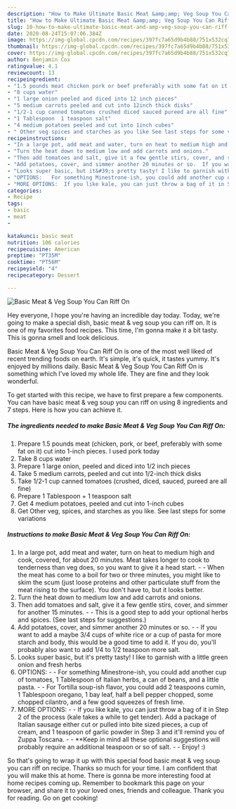 ```yaml
---
description: "How to Make Ultimate Basic Meat &amp;amp; Veg Soup You Can Riff On"
title: "How to Make Ultimate Basic Meat &amp;amp; Veg Soup You Can Riff On"
slug: 10-how-to-make-ultimate-basic-meat-and-amp-veg-soup-you-can-riff-on
date: 2020-08-24T15:07:06.384Z
image: https://img-global.cpcdn.com/recipes/397fc7a65d9b4b88/751x532cq70/basic-meat-veg-soup-you-can-riff-on-recipe-main-photo.jpg
thumbnail: https://img-global.cpcdn.com/recipes/397fc7a65d9b4b88/751x532cq70/basic-meat-veg-soup-you-can-riff-on-recipe-main-photo.jpg
cover: https://img-global.cpcdn.com/recipes/397fc7a65d9b4b88/751x532cq70/basic-meat-veg-soup-you-can-riff-on-recipe-main-photo.jpg
author: Benjamin Cox
ratingvalue: 4.1
reviewcount: 13
recipeingredient:
- "1.5 pounds meat chicken pork or beef preferably with some fat on it cut into 1inch pieces I used pork today"
- "8 cups water"
- "1 large onion peeled and diced into 12 inch pieces"
- "5 medium carrots peeled and cut into 12inch thick disks"
- "1/2-1 cup canned tomatoes crushed diced sauced pureed are all fine"
- "1 Tablespoon  1 teaspoon salt"
- "4 medium potatoes peeled and cut into 1inch cubes"
- " Other veg spices and starches as you like See last steps for some variations"
recipeinstructions:
- "In a large pot, add meat and water, turn on heat to medium high and cook, covered, for about 20 minutes. Meat takes longer to cook to tenderness than veg does, so you want to give it a head start.   When the meat has come to a boil for two or three minutes, you might like to skim the scum (just loose proteins and other particulate stuff from the meat rising to the surface). You don&#39;t have to, but it looks better."
- "Turn the heat down to medium low and add carrots and onions."
- "Then add tomatoes and salt, give it a few gentle stirs, cover, and simmer for another 15 minutes.  This is a good step to add your optional herbs and spices. (See last steps for suggestions.)"
- "Add potatoes, cover, and simmer another 20 minutes or so.  If you want to add a maybe 3/4 cups of white rice or a cup of pasta for more starch and body, this would be a good time to add it. If you do, you&#39;ll probably also want to add 1/4 to 1/2 teaspoon more salt."
- "Looks super basic, but it&#39;s pretty tasty! I like to garnish with a little green onion and fresh herbs"
- "OPTIONS:   For something Minestrone-ish, you could add another cup of tomatoes, 1 Tablespoon of Italian herbs, a can of beans, and a little pasta.  For Tortilla soup-ish flavor, you could add 2 teaspoons cumin, 1 Tablespoon oregano, 1 bay leaf, half a bell pepper chopped, some chopped cilantro, and a few good squeezes of fresh lime."
- "MORE OPTIONS:  If you like kale, you can just throw a bag of it in Step 2 of the process (kale takes a while to get tender). Add a package of Italian sausage either cut or pulled into bite sized pieces, a cup of cream, and 1 teaspoon of garlic powder in Step 3 and it&#39;ll remind you of Zuppa Toscana.  **Keep in mind all these optional suggestions will probably require an additional teaspoon or so of salt.  Enjoy! :)"
categories:
- Recipe
tags:
- basic
- meat
- 

katakunci: basic meat  
nutrition: 106 calories
recipecuisine: American
preptime: "PT35M"
cooktime: "PT56M"
recipeyield: "4"
recipecategory: Dessert

---
```



![Basic Meat &amp; Veg Soup You Can Riff On](https://img-global.cpcdn.com/recipes/397fc7a65d9b4b88/751x532cq70/basic-meat-veg-soup-you-can-riff-on-recipe-main-photo.jpg)

Hey everyone, I hope you're having an incredible day today. Today, we're going to make a special dish, basic meat &amp; veg soup you can riff on. It is one of my favorites food recipes. This time, I'm gonna make it a bit tasty. This is gonna smell and look delicious.



Basic Meat &amp; Veg Soup You Can Riff On is one of the most well liked of recent trending foods on earth. It's simple, it's quick, it tastes yummy. It's enjoyed by millions daily. Basic Meat &amp; Veg Soup You Can Riff On is something which I've loved my whole life. They are fine and they look wonderful.


To get started with this recipe, we have to first prepare a few components. You can have basic meat &amp; veg soup you can riff on using 8 ingredients and 7 steps. Here is how you can achieve it.

<!--inarticleads1-->

##### The ingredients needed to make Basic Meat &amp; Veg Soup You Can Riff On:

1. Prepare 1.5 pounds meat (chicken, pork, or beef, preferably with some fat on it) cut into 1-inch pieces. I used pork today
1. Take 8 cups water
1. Prepare 1 large onion, peeled and diced into 1/2 inch pieces
1. Take 5 medium carrots, peeled and cut into 1/2-inch thick disks
1. Take 1/2-1 cup canned tomatoes (crushed, diced, sauced, pureed are all fine)
1. Prepare 1 Tablespoon + 1 teaspoon salt
1. Get 4 medium potatoes, peeled and cut into 1-inch cubes
1. Get  Other veg, spices, and starches as you like. See last steps for some variations




<!--inarticleads2-->

##### Instructions to make Basic Meat &amp; Veg Soup You Can Riff On:

1. In a large pot, add meat and water, turn on heat to medium high and cook, covered, for about 20 minutes. Meat takes longer to cook to tenderness than veg does, so you want to give it a head start.  -  - When the meat has come to a boil for two or three minutes, you might like to skim the scum (just loose proteins and other particulate stuff from the meat rising to the surface). You don&#39;t have to, but it looks better.
1. Turn the heat down to medium low and add carrots and onions.
1. Then add tomatoes and salt, give it a few gentle stirs, cover, and simmer for another 15 minutes. -  - This is a good step to add your optional herbs and spices. (See last steps for suggestions.)
1. Add potatoes, cover, and simmer another 20 minutes or so. -  - If you want to add a maybe 3/4 cups of white rice or a cup of pasta for more starch and body, this would be a good time to add it. If you do, you&#39;ll probably also want to add 1/4 to 1/2 teaspoon more salt.
1. Looks super basic, but it&#39;s pretty tasty! I like to garnish with a little green onion and fresh herbs
1. OPTIONS:  -  - For something Minestrone-ish, you could add another cup of tomatoes, 1 Tablespoon of Italian herbs, a can of beans, and a little pasta. -  - For Tortilla soup-ish flavor, you could add 2 teaspoons cumin, 1 Tablespoon oregano, 1 bay leaf, half a bell pepper chopped, some chopped cilantro, and a few good squeezes of fresh lime.
1. MORE OPTIONS: -  - If you like kale, you can just throw a bag of it in Step 2 of the process (kale takes a while to get tender). Add a package of Italian sausage either cut or pulled into bite sized pieces, a cup of cream, and 1 teaspoon of garlic powder in Step 3 and it&#39;ll remind you of Zuppa Toscana. -  - **Keep in mind all these optional suggestions will probably require an additional teaspoon or so of salt. -  - Enjoy! :)




So that's going to wrap it up with this special food basic meat &amp; veg soup you can riff on recipe. Thanks so much for your time. I am confident that you will make this at home. There is gonna be more interesting food at home recipes coming up. Remember to bookmark this page on your browser, and share it to your loved ones, friends and colleague. Thank you for reading. Go on get cooking!
